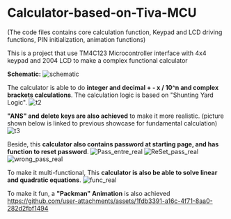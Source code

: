 # Calculator-based-on-Tiva-MCU
(The code files contains core calculation function, Keypad and LCD driving functions, PIN initialization, animation functions)

This is a project that use TM4C123 Microcontroller interface with 4x4 keypad and 2004 LCD to make a complex functional calculator

**Schematic:**
![schematic](https://github.com/user-attachments/assets/993a7f84-3321-430b-a3b6-06e1126c8cd3)


The calculator is able to do **integer and decimal + - x / 10^n and complex brackets calculations**. The calculation logic is based on "Shunting Yard Logic". 
![t2](https://github.com/user-attachments/assets/99838cbd-a87f-49f0-a887-f9003178fe8b)

**"ANS" and delete keys are also achieved** to make it more realistic. (picture shown below is linked to previous showcase for fundamental calculation)
![t3](https://github.com/user-attachments/assets/9b7be7a1-e8f0-4483-8801-086594bbfa37)

Beside, this **calculator also contains password at starting page, and has function to reset password**.
![Pass_entre_real](https://github.com/user-attachments/assets/184af59d-df1e-435f-a8cc-dde13140e191)
![ReSet_pass_real](https://github.com/user-attachments/assets/be446931-433e-4b4f-8ca0-5ea5bc8daeca)
![wrong_pass_real](https://github.com/user-attachments/assets/0e257e56-3648-4e16-b6aa-0cc7d4e11035)

To make it multi-functional, This **calculator is also be able to solve linear and quadratic equations**.
![func_real](https://github.com/user-attachments/assets/5d0a7c91-9a85-44ef-bc7f-e2315cebaffc)

To make it fun, a **"Packman" Animation** is also achieved
https://github.com/user-attachments/assets/1fdb3391-a16c-4f71-8aa0-282d2fbf1494


